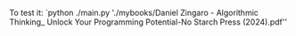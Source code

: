 To test it:
`python ./main.py './mybooks/Daniel Zingaro - Algorithmic Thinking_ Unlock Your Programming Potential-No Starch Press (2024).pdf''
